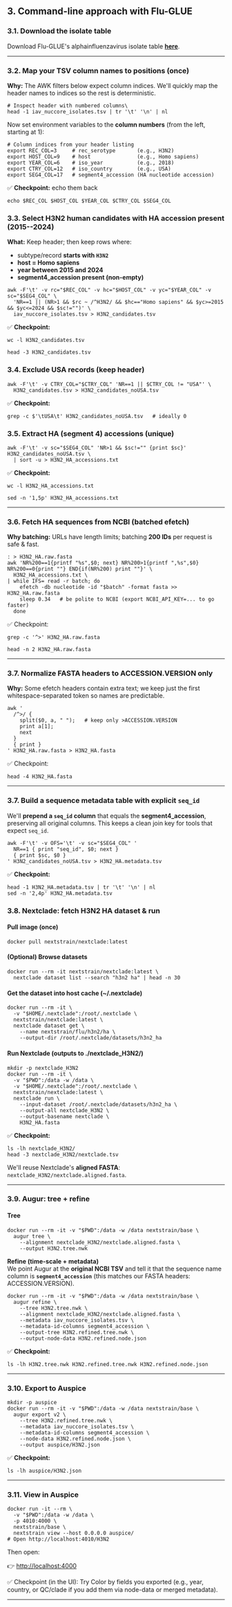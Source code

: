 ## 3. Command-line approach with Flu-GLUE

### 3.1. Download the isolate table

Download Flu-GLUE's alphainfluenzavirus isolate table **[here](https://github.com/giffordlabcvr/Flu-GLUE/blob/main/tabular/extension/iav_nuccore_isolates.tsv)**.

* * * * *

### 3.2. Map your TSV column names to positions (once)

**Why:** The AWK filters below expect column indices. We'll quickly map the header names to indices so the rest is deterministic.

```
# Inspect header with numbered columns\
head -1 iav_nuccore_isolates.tsv | tr '\t' '\n' | nl
```

Now set environment variables to the **column numbers** (from the left, starting at 1):

```
# Column indices from your header listing
export REC_COL=3     # rec_serotype       (e.g., H3N2)
export HOST_COL=9    # host               (e.g., Homo sapiens)
export YEAR_COL=6    # iso_year           (e.g., 2018)
export CTRY_COL=12   # iso_country        (e.g., USA)
export SEG4_COL=17   # segment4_accession (HA nucleotide accession)
```
✅ **Checkpoint:** echo them back

```
echo $REC_COL $HOST_COL $YEAR_COL $CTRY_COL $SEG4_COL
```

### 3.3. Select H3N2 human candidates with HA accession present (2015--2024)

**What:** Keep header; then keep rows where:

-   subtype/record **starts with `H3N2`**
-   **host = Homo sapiens**
-   **year between 2015 and 2024**
-   **segment4_accession present (non-empty)**


```
awk -F'\t' -v rc="$REC_COL" -v hc="$HOST_COL" -v yc="$YEAR_COL" -v sc="$SEG4_COL" \
  'NR==1 || (NR>1 && $rc ~ /^H3N2/ && $hc=="Homo sapiens" && $yc>=2015 && $yc<=2024 && $sc!="")' \
  iav_nuccore_isolates.tsv > H3N2_candidates.tsv
```

✅ **Checkpoint:**


```
wc -l H3N2_candidates.tsv
```

```
head -3 H3N2_candidates.tsv
```

### 3.4. Exclude USA records (keep header)

```
awk -F'\t' -v CTRY_COL="$CTRY_COL" 'NR==1 || $CTRY_COL != "USA"' \
  H3N2_candidates.tsv > H3N2_candidates_noUSA.tsv
```

✅ **Checkpoint:**

```
grep -c $'\tUSA\t' H3N2_candidates_noUSA.tsv   # ideally 0
```

### 3.5. Extract HA (segment 4) accessions (unique)

```
awk -F'\t' -v sc="$SEG4_COL" 'NR>1 && $sc!="" {print $sc}' H3N2_candidates_noUSA.tsv \
  | sort -u > H3N2_HA_accessions.txt
```

✅ **Checkpoint:**

```
wc -l H3N2_HA_accessions.txt
```

```
sed -n '1,5p' H3N2_HA_accessions.txt
```

* * * * *

### 3.6. Fetch HA sequences from NCBI (batched efetch)

**Why batching:** URLs have length limits; batching **200 IDs** per request is safe & fast.

```
: > H3N2_HA.raw.fasta
awk 'NR%200==1{printf "%s",$0; next} NR%200>1{printf ",%s",$0} NR%200==0{print ""} END{if(NR%200) print ""}' \
  H3N2_HA_accessions.txt \
| while IFS= read -r batch; do
    efetch -db nucleotide -id "$batch" -format fasta >> H3N2_HA.raw.fasta
    sleep 0.34   # be polite to NCBI (export NCBI_API_KEY=... to go faster)
  done
```

✅ Checkpoint:

```
grep -c '^>' H3N2_HA.raw.fasta
```

```
head -n 2 H3N2_HA.raw.fasta
```

* * * * *
      
### 3.7. Normalize FASTA headers to ACCESSION.VERSION only

**Why:** Some efetch headers contain extra text; we keep just the first whitespace-separated token so names are predictable.

```
awk '
  /^>/ {
    split($0, a, " ");   # keep only >ACCESSION.VERSION
    print a[1];
    next
  }
  { print }
' H3N2_HA.raw.fasta > H3N2_HA.fasta
```

✅ Checkpoint:

```
head -4 H3N2_HA.fasta
```

* * * * *


### 3.7. Build a sequence metadata table with explicit `seq_id`

We'll **prepend a `seq_id` column** that equals the **segment4_accession**, preserving all original columns. This keeps a clean join key for tools that expect `seq_id`.

```
awk -F'\t' -v OFS='\t' -v sc="$SEG4_COL" '
  NR==1 { print "seq_id", $0; next }
  { print $sc, $0 }
' H3N2_candidates_noUSA.tsv > H3N2_HA.metadata.tsv
```

✅ **Checkpoint:**

```
head -1 H3N2_HA.metadata.tsv | tr '\t' '\n' | nl
sed -n '2,4p' H3N2_HA.metadata.tsv
```

### 3.8. Nextclade: fetch H3N2 HA dataset & run

#### Pull image (once)

```
docker pull nextstrain/nextclade:latest
```

#### (Optional) Browse datasets

```
docker run --rm -it nextstrain/nextclade:latest \
  nextclade dataset list --search "h3n2 ha" | head -n 30
```

#### Get the dataset into host cache (~/.nextclade)

```
docker run --rm -it \
  -v "$HOME/.nextclade":/root/.nextclade \
  nextstrain/nextclade:latest \
  nextclade dataset get \
    --name nextstrain/flu/h3n2/ha \
    --output-dir /root/.nextclade/datasets/h3n2_ha
```

#### Run Nextclade (outputs to ./nextclade_H3N2/)

```
mkdir -p nextclade_H3N2
docker run --rm -it \
  -v "$PWD":/data -w /data \
  -v "$HOME/.nextclade":/root/.nextclade \
  nextstrain/nextclade:latest \
  nextclade run \
    --input-dataset /root/.nextclade/datasets/h3n2_ha \
    --output-all nextclade_H3N2 \
    --output-basename nextclade \
    H3N2_HA.fasta
```

✅ **Checkpoint:**

```
ls -lh nextclade_H3N2/
head -3 nextclade_H3N2/nextclade.tsv
```

We'll reuse Nextclade's **aligned FASTA**: `nextclade_H3N2/nextclade.aligned.fasta`.

* * * * *

### 3.9. Augur: tree + refine

#### Tree

```
docker run --rm -it -v "$PWD":/data -w /data nextstrain/base \
  augur tree \
    --alignment nextclade_H3N2/nextclade.aligned.fasta \
    --output H3N2.tree.nwk
```

**Refine (time-scale + metadata)**\
We point Augur at the **original NCBI TSV** and tell it that the sequence name column is **`segment4_accession`** (this matches our FASTA headers: ACCESSION.VERSION).

```
docker run --rm -it -v "$PWD":/data -w /data nextstrain/base \
  augur refine \
    --tree H3N2.tree.nwk \
    --alignment nextclade_H3N2/nextclade.aligned.fasta \
    --metadata iav_nuccore_isolates.tsv \
    --metadata-id-columns segment4_accession \
    --output-tree H3N2.refined.tree.nwk \
    --output-node-data H3N2.refined.node.json
```

✅ **Checkpoint:**

```
ls -lh H3N2.tree.nwk H3N2.refined.tree.nwk H3N2.refined.node.json
```




* * * * *

### 3.10. Export to Auspice

```
mkdir -p auspice
docker run --rm -it -v "$PWD":/data -w /data nextstrain/base \
  augur export v2 \
    --tree H3N2.refined.tree.nwk \
    --metadata iav_nuccore_isolates.tsv \
    --metadata-id-columns segment4_accession \
    --node-data H3N2.refined.node.json \
    --output auspice/H3N2.json
```

✅ **Checkpoint:**

```
ls -lh auspice/H3N2.json
```

* * * * *

### 3.11. View in Auspice


```
docker run -it --rm \
  -v "$PWD":/data -w /data \
  -p 4010:4000 \
  nextstrain/base \
  nextstrain view --host 0.0.0.0 auspice/
# Open http://localhost:4010/H3N2
```

Then open:

👉 <http://localhost:4000>[](http://localhost:4000)


✅ Checkpoint (in the UI): Try Color by fields you exported (e.g., year, country, or QC/clade if you add them via node-data or merged metadata).

* * * * *
